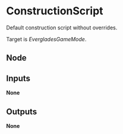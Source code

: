 # ConstructionScript
Default construction script without overrides.  

Target is *EvergladesGameMode*.  

## Node

## Inputs
**None**

## Outputs
**None**